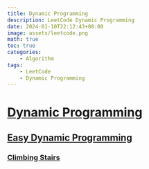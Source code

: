 ```yaml
---
title: Dynamic Programming
description: LeetCode Dynamic Programming
date: 2024-01-10T22:12:43+08:00
image: assets/leetcode.png
math: true
toc: true
categories:
    - Algorithm
tags:
    - LeetCode
    - Dynamic Programming
---
```


# [Dynamic Programming](https://leetcode.com/problemset/?topicSlugs=dynamic-programming&page=1)

## [Easy Dynamic Programming](https://leetcode.com/problemset/?topicSlugs=dynamic-programming&page=1&difficulty=EASY)

### [Climbing Stairs](https://leetcode.com/problems/climbing-stairs/description/)



<!-- 
## [Medium Dynamic Programming](https://leetcode.com/problemset/?topicSlugs=dynamic-programming&page=1&difficulty=MEDIUM)

### [Longest Palindromic Substring](https://leetcode.com/problems/longest-palindromic-substring/description/) -->
